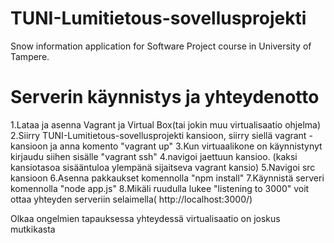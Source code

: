 # TUNI-Lumitietous-sovellusprojekti
Snow information application for Software Project course in University of Tampere.

# Serverin käynnistys ja yhteydenotto
1.Lataa ja asenna Vagrant ja Virtual Box(tai jokin muu virtualisaatio ohjelma)
2.Siirry TUNI-Lumitietous-sovellusprojekti kansioon, siirry siellä vagrant -kansioon ja anna komento "vagrant up"
3.Kun virtuaalikone on käynnistynyt kirjaudu siihen sisälle "vagrant ssh"
4.navigoi jaettuun kansioo. (kaksi kansiotasoa sisääntuloa ylempänä sijaitseva vagrant kansio)
5.Navigoi src kansioon
6.Asenna pakkaukset komennolla "npm install"
7.Käynnistä serveri komennolla "node app.js"
8.Mikäli ruudulla lukee "listening to 3000" voit ottaa yhteyden serveriin selaimella( http://localhost:3000/)

Olkaa ongelmien tapauksessa yhteydessä virtualisaatio on joskus mutkikasta
